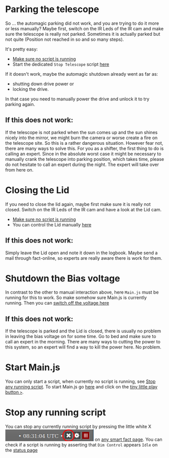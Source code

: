 # Parking the telescope 

So ... the automagic parking did not work, and you are trying to do it more or less manually?
Maybe first, switch on the IR Leds of the IR cam and make sure the telescope is really not parked.
Sometimes it is actually parked but not quite (Position not reached in so and so many steps). 

It's pretty easy:

 * [Make sure no script is running](ManualIntervention.md#stop-any-running-script)
 * Start the dedicated `Stop Telescope` script [here](http://fact-project.org/smartfact/index.html?#dodrivepark)

If it doesn't work, maybe the automagic shutdown already went as far as:
 * shutting down drive power or
 * locking the drive.
 
In that case you need to manually power the drive and unlock it to try parking again.

## If this does not work:
 
If the telescope is not parked when the sun comes up and the sun shines nicely into the mirror, we might burn the camera or worse create a fire
on the telescope site. So this is a rather dangerous situation. However fear not, there are many ways to solve this. 
For you as a shifter, the first thing to do is calling an expert. 
Since in the absolute worst case it might be necessary to manually crank the telescope into parking position, which takes time,
please do not hesitate to call an expert during the night. The expert will take over from here on.


# Closing the Lid

 If you need to close the lid again, maybe first make sure it is really not closed.
 Switch on the IR Leds of the IR cam and have a look at the Lid cam.
 
 * [Make sure no script is running](ManualIntervention.md#stop-any-running-script)
 * You can control the Lid manually [here](http://fact-project.org/smartfact/index.html?#control-lid)

 ## If this does not work:
 
 Simply leave the Lid open and note it down in the logbook. Maybe send a mail through fact-online, so experts are really aware there is work for them.
 

# Shutdown the Bias voltage

In contrast to the other to manual interaction above, here `Main.js` must be running for this to work.
So make somehow sure Main.js is currently running. Then you can [switch off the voltage here](http://fact-project.org/smartfact/index.html?#irqOff)

## If this does not work:
 
If the telescope is parked and the Lid is closed, there is usually no problem in leaving the bias voltage on for some time.
Go to bed and make sure to call an expert in the morning. There are many ways to cutting the power to this system, so an expert will find a way to kill the power here.
No problem.

# Start Main.js

You can only start a script, when currently no script is running, see [Stop any running script](ManualIntervention.md#stop-any-running-script).
To start Main.js go [here](http://fact-project.org/smartfact/index.html?#control-main) and click on the [tiny little play button `>`](smartfact_lower_right_corner_play.png).


# Stop any running script

You can stop any currently running script by pressing the little white X ![the little white X](smartfact_lower_right_corner.png) on [any smart fact page](http://fact-project.org/smartfact/index.html).
You can check if a script is running by asserting that `Dim Control` appears `Idle` on the [status page](http://fact-project.org/smartfact/index.html?#status)
